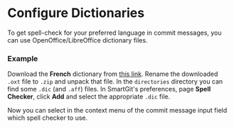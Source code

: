 # Configure Dictionaries

To get spell-check for your preferred language in commit messages, you can use OpenOffice/LibreOffice dictionary files.

### Example

Download the **French** dictionary from [this link](https://extensions.openoffice.org/en/project/french-dictionaries).
Rename the downloaded `.oxt` file to `.zip` and unpack that file.
In the `directories` directory you can find some `.dic` (and `.aff`) files.
In SmartGit's preferences, page **Spell Checker**, click **Add** and select the appropriate `.dic` file.

Now you can select in the context menu of the commit message input field which spell checker to use.
